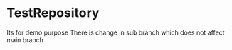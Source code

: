 # TestRepository
Its for demo purpose
There is change in sub branch which does not affect main branch 
